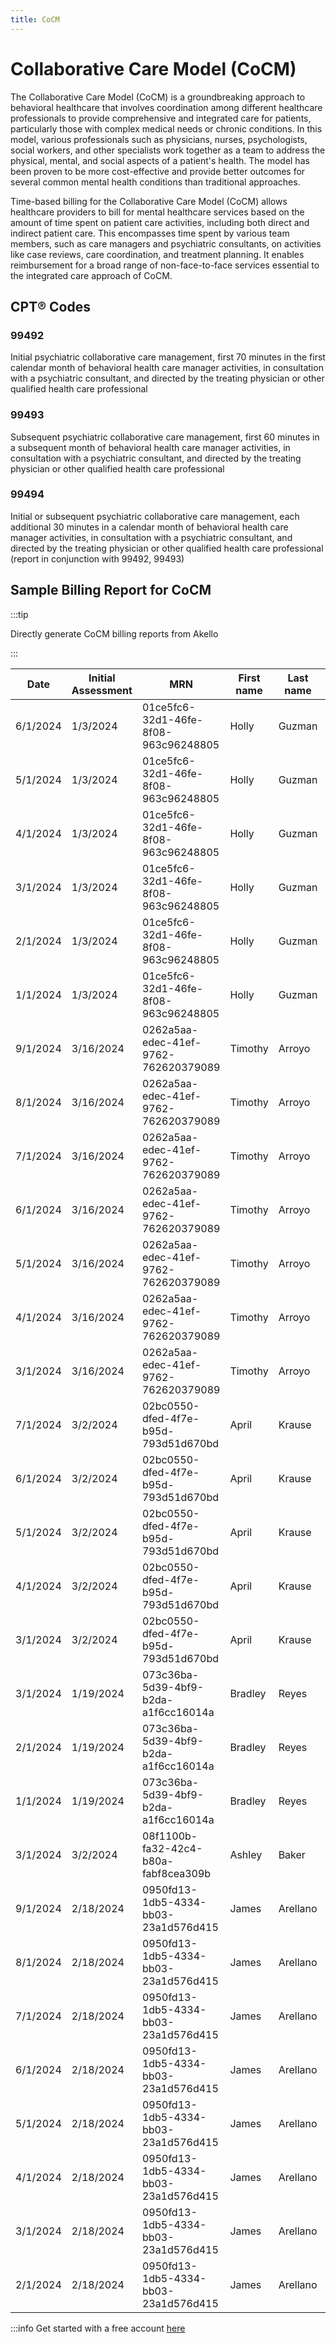 ```yaml
---
title: CoCM
---
```



# Collaborative Care Model (CoCM)

The Collaborative Care Model (CoCM) is a groundbreaking approach to behavioral healthcare that involves coordination among different healthcare professionals to provide comprehensive and integrated care for patients, particularly those with complex medical needs or chronic conditions. In this model, various professionals such as physicians, nurses, psychologists, social workers, and other specialists work together as a team to address the physical, mental, and social aspects of a patient's health. The model has been proven to be more cost-effective and provide better outcomes for several common mental health conditions than traditional approaches.

Time-based billing for the Collaborative Care Model (CoCM) allows healthcare providers to bill for mental healthcare services based on the amount of time spent on patient care activities, including both direct and indirect patient care. This encompasses time spent by various team members, such as care managers and psychiatric consultants, on activities like case reviews, care coordination, and treatment planning. It enables reimbursement for a broad range of non-face-to-face services essential to the integrated care approach of CoCM.


## CPT® Codes

### 99492
Initial psychiatric collaborative care management, first 70 minutes in the first calendar month of behavioral health care manager activities, in consultation with a psychiatric consultant, and directed by the treating physician or other qualified health care professional

### 99493
Subsequent psychiatric collaborative care management, first 60 minutes in a subsequent month of behavioral health care manager activities, in consultation with a psychiatric consultant, and directed by the treating physician or other qualified health care professional

### 99494
Initial or subsequent psychiatric collaborative care management, each additional 30 minutes in a calendar month of behavioral health care manager activities, in consultation with a psychiatric consultant, and directed by the treating physician or other qualified health care professional (report in conjunction with 99492, 99493)




## Sample Billing Report for CoCM

:::tip

Directly generate CoCM billing reports from Akello

:::



|   Date      	|   Initial Assessment  	|   MRN                                   	|   First name  	|   Last name  	|   Minutes  	|   Payer               	|   99492  	|   99493  	|   99494  	|   Referring Provider NPI  	|   Problems List  	|
|-------------	|-----------------------	|-----------------------------------------	|---------------	|--------------	|------------	|-----------------------	|----------	|----------	|----------	|---------------------------	|------------------	|
|   6/1/2024  	|   1/3/2024            	|   01ce5fc6-32d1-46fe-8f08-963c96248805  	|   Holly       	|   Guzman     	|   131.26   	|   Cigna               	|   0      	|   TRUE   	|   2      	|   1234567890              	|                  	|
|   5/1/2024  	|   1/3/2024            	|   01ce5fc6-32d1-46fe-8f08-963c96248805  	|   Holly       	|   Guzman     	|   265.72   	|   Cigna               	|   0      	|   TRUE   	|   6      	|   1234567890              	|                  	|
|   4/1/2024  	|   1/3/2024            	|   01ce5fc6-32d1-46fe-8f08-963c96248805  	|   Holly       	|   Guzman     	|   107.16   	|   Cigna               	|   0      	|   TRUE   	|   1      	|   1234567890              	|                  	|
|   3/1/2024  	|   1/3/2024            	|   01ce5fc6-32d1-46fe-8f08-963c96248805  	|   Holly       	|   Guzman     	|   135.317  	|   Cigna               	|   0      	|   TRUE   	|   2      	|   1234567890              	|                  	|
|   2/1/2024  	|   1/3/2024            	|   01ce5fc6-32d1-46fe-8f08-963c96248805  	|   Holly       	|   Guzman     	|   99.86    	|   Cigna               	|   0      	|   TRUE   	|   1      	|   1234567890              	|                  	|
|   1/1/2024  	|   1/3/2024            	|   01ce5fc6-32d1-46fe-8f08-963c96248805  	|   Holly       	|   Guzman     	|   74.22    	|   Cigna               	|   TRUE   	|   0      	|   0      	|   1234567890              	|                  	|
|   9/1/2024  	|   3/16/2024           	|   0262a5aa-edec-41ef-9762-762620379089  	|   Timothy     	|   Arroyo     	|   230.69   	|   Humana              	|   0      	|   TRUE   	|   5      	|   987654321               	|                  	|
|   8/1/2024  	|   3/16/2024           	|   0262a5aa-edec-41ef-9762-762620379089  	|   Timothy     	|   Arroyo     	|   110.71   	|   Humana              	|   0      	|   TRUE   	|   1      	|   987654321               	|                  	|
|   7/1/2024  	|   3/16/2024           	|   0262a5aa-edec-41ef-9762-762620379089  	|   Timothy     	|   Arroyo     	|   311.61   	|   Humana              	|   0      	|   TRUE   	|   8      	|   987654321               	|                  	|
|   6/1/2024  	|   3/16/2024           	|   0262a5aa-edec-41ef-9762-762620379089  	|   Timothy     	|   Arroyo     	|   114.78   	|   Humana              	|   0      	|   TRUE   	|   1      	|   987654321               	|                  	|
|   5/1/2024  	|   3/16/2024           	|   0262a5aa-edec-41ef-9762-762620379089  	|   Timothy     	|   Arroyo     	|   178.55   	|   Humana              	|   0      	|   TRUE   	|   3      	|   987654321               	|                  	|
|   4/1/2024  	|   3/16/2024           	|   0262a5aa-edec-41ef-9762-762620379089  	|   Timothy     	|   Arroyo     	|   54.08    	|   Humana              	|   0      	|   0      	|   0      	|   987654321               	|                  	|
|   3/1/2024  	|   3/16/2024           	|   0262a5aa-edec-41ef-9762-762620379089  	|   Timothy     	|   Arroyo     	|   97.59    	|   Humana              	|   TRUE   	|   0      	|   0      	|   987654321               	|                  	|
|   7/1/2024  	|   3/2/2024            	|   02bc0550-dfed-4f7e-b95d-793d51d670bd  	|   April       	|   Krause     	|   25.54    	|   Cigna               	|   0      	|   0      	|   0      	|   987654321               	|                  	|
|   6/1/2024  	|   3/2/2024            	|   02bc0550-dfed-4f7e-b95d-793d51d670bd  	|   April       	|   Krause     	|   179.43   	|   Cigna               	|   0      	|   TRUE   	|   3      	|   987654321               	|                  	|
|   5/1/2024  	|   3/2/2024            	|   02bc0550-dfed-4f7e-b95d-793d51d670bd  	|   April       	|   Krause     	|   176.71   	|   Cigna               	|   0      	|   TRUE   	|   3      	|   987654321               	|                  	|
|   4/1/2024  	|   3/2/2024            	|   02bc0550-dfed-4f7e-b95d-793d51d670bd  	|   April       	|   Krause     	|   78.07    	|   Cigna               	|   0      	|   TRUE   	|   0      	|   987654321               	|                  	|
|   3/1/2024  	|   3/2/2024            	|   02bc0550-dfed-4f7e-b95d-793d51d670bd  	|   April       	|   Krause     	|   194.6    	|   Cigna               	|   TRUE   	|   0      	|   4      	|   987654321               	|                  	|
|   3/1/2024  	|   1/19/2024           	|   073c36ba-5d39-4bf9-b2da-a1f6cc16014a  	|   Bradley     	|   Reyes      	|   143.1    	|   Aetna (CVS Health)  	|   0      	|   TRUE   	|   2      	|   1234567890              	|                  	|
|   2/1/2024  	|   1/19/2024           	|   073c36ba-5d39-4bf9-b2da-a1f6cc16014a  	|   Bradley     	|   Reyes      	|   107.49   	|   Aetna (CVS Health)  	|   0      	|   TRUE   	|   1      	|   1234567890              	|                  	|
|   1/1/2024  	|   1/19/2024           	|   073c36ba-5d39-4bf9-b2da-a1f6cc16014a  	|   Bradley     	|   Reyes      	|   50.03    	|   Aetna (CVS Health)  	|   0      	|   0      	|   0      	|   1234567890              	|                  	|
|   3/1/2024  	|   3/2/2024            	|   08f1100b-fa32-42c4-b80a-fabf8cea309b  	|   Ashley      	|   Baker      	|   181.4    	|   Anthem, Inc.        	|   TRUE   	|   0      	|   3      	|   987654321               	|                  	|
|   9/1/2024  	|   2/18/2024           	|   0950fd13-1db5-4334-bb03-23a1d576d415  	|   James       	|   Arellano   	|   41.21    	|   Cigna               	|   0      	|   0      	|   0      	|   987654321               	|                  	|
|   8/1/2024  	|   2/18/2024           	|   0950fd13-1db5-4334-bb03-23a1d576d415  	|   James       	|   Arellano   	|   180.05   	|   Cigna               	|   0      	|   TRUE   	|   4      	|   987654321               	|                  	|
|   7/1/2024  	|   2/18/2024           	|   0950fd13-1db5-4334-bb03-23a1d576d415  	|   James       	|   Arellano   	|   128.9    	|   Cigna               	|   0      	|   TRUE   	|   2      	|   987654321               	|                  	|
|   6/1/2024  	|   2/18/2024           	|   0950fd13-1db5-4334-bb03-23a1d576d415  	|   James       	|   Arellano   	|   77.33    	|   Cigna               	|   0      	|   TRUE   	|   0      	|   987654321               	|                  	|
|   5/1/2024  	|   2/18/2024           	|   0950fd13-1db5-4334-bb03-23a1d576d415  	|   James       	|   Arellano   	|   45.33    	|   Cigna               	|   0      	|   0      	|   0      	|   987654321               	|                  	|
|   4/1/2024  	|   2/18/2024           	|   0950fd13-1db5-4334-bb03-23a1d576d415  	|   James       	|   Arellano   	|   50.52    	|   Cigna               	|   0      	|   0      	|   0      	|   987654321               	|                  	|
|   3/1/2024  	|   2/18/2024           	|   0950fd13-1db5-4334-bb03-23a1d576d415  	|   James       	|   Arellano   	|   120.73   	|   Cigna               	|   0      	|   TRUE   	|   2      	|   987654321               	|                  	|
|   2/1/2024  	|   2/18/2024           	|   0950fd13-1db5-4334-bb03-23a1d576d415  	|   James       	|   Arellano   	|   52.66    	|   Cigna               	|   0      	|   0      	|   0      	|   987654321               	|                  	|


:::info  Get started with a free account [here](https://app.akello.io/signup)